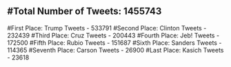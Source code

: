 #Total Number of Tweets: 1455743 
---
#First Place: Trump Tweets - 533791
#Second Place: Clinton Tweets - 232439
#Third Place: Cruz Tweets - 200443
#Fourth Place: Jeb! Tweets - 172500
#Fifth Place: Rubio Tweets - 151687
#Sixth Place: Sanders Tweets - 114365
#Seventh Place: Carson Tweets - 26900
#Last Place: Kasich Tweets - 23618
